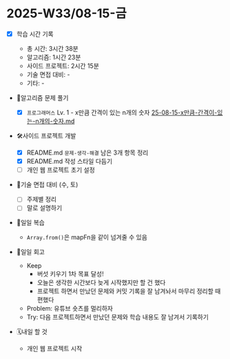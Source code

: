 <!-- 예시: 2025-W32/08-06-수 -->

# 2025-W33/08-15-금

- [x] 학습 시간 기록

  - 총 시간: 3시간 38분
  - 알고리즘: 1시간 23분
  - 사이드 프로젝트: 2시간 15분
  - 기술 면접 대비: -
  - 기타: -

- 🧠알고리즘 문제 풀기

  - [x] `프로그래머스` Lv. 1 - x만큼 간격이 있는 n개의 숫자 [25-08-15-x만큼-간격이-있는-n개의-숫자.md](/algorithm/programmers/25-08-15-x만큼-간격이-있는-n개의-숫자.md)

- 🛠️사이드 프로젝트 개발

  - [x] README.md `문제-생각-해결` 남은 3개 항목 정리
  - [x] README.md 작성 스타일 다듬기
  - [ ] 개인 웹 프로젝트 초기 설정

- 🤝기술 면접 대비 (수, 토)

  - [ ] 주제별 정리
  - [ ] 말로 설명하기

- 🔄일일 복습

  - `Array.from()`은 mapFn을 같이 넘겨줄 수 있음

- 🔄일일 회고

  - Keep
    - 버섯 키우기 1차 목표 달성!
    - 오늘은 생각한 시간보다 늦게 시작했지만 할 건 했다
    - 프로젝트 하면서 만났던 문제와 커밋 기록을 잘 남겨놔서 마무리 정리할 때 편했다
  - Problem: 유튜브 숏츠를 멀리하자
  - Try: 다음 프로젝트하면서 만났던 문제와 학습 내용도 잘 남겨서 기록하기

- 🗓️내일 할 것
  - 개인 웹 프로젝트 시작
